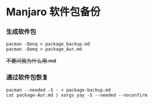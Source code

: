 # Manjaro 软件包备份

### 生成软件包
	pacman -Qenq > package_backup.md
	pacman -Qemq > package_Aur.md

~~不要问我为什么用.md~~

### 通过软件包恢复

	pacman --needed -S - < package-backup.md
	cat package-Aur.md | xargs yay -S --needed --noconfirm
